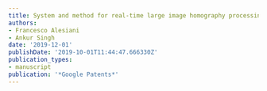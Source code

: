 ```yaml
---
title: System and method for real-time large image homography processing
authors:
- Francesco Alesiani
- Ankur Singh
date: '2019-12-01'
publishDate: '2019-10-01T11:44:47.666330Z'
publication_types:
- manuscript
publication: '*Google Patents*'
---
```

